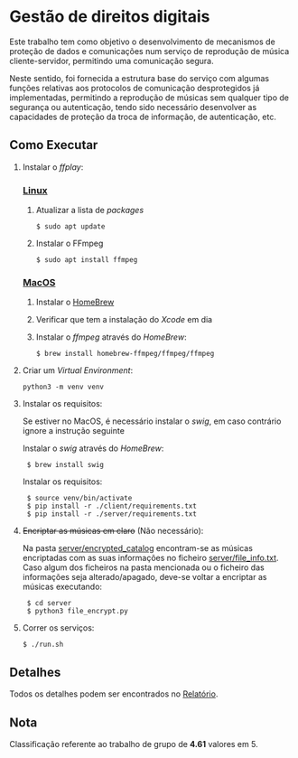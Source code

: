 # Gestão de direitos digitais

Este trabalho tem como objetivo o desenvolvimento de mecanismos de proteção de dados e comunicações num serviço de reprodução de música cliente-servidor, permitindo uma comunicação segura. 

Neste sentido, foi fornecida a estrutura base do serviço com algumas funções relativas aos protocolos de comunicação desprotegidos já implementadas, permitindo a reprodução de músicas sem qualquer tipo de segurança ou autenticação, tendo sido necessário desenvolver as capacidades de proteção da troca de informação, de autenticação, etc.


## Como Executar

1. Instalar o _ffplay_:

    ### [Linux](https://linuxize.com/post/how-to-install-ffmpeg-on-ubuntu-18-04/)

    1. Atualizar a lista de _packages_
        ```
        $ sudo apt update
        ```

    2. Instalar o FFmpeg
        ```
        $ sudo apt install ffmpeg
        ```


    ### [MacOS](https://steemit.com/mac/@manero666/how-to-install-ffmpeg-on-mac-osx-with-ffplay)

    1. Instalar o [HomeBrew](https://brew.sh)

    2. Verificar que tem a instalação do _Xcode_ em dia

    3. Instalar o _ffmpeg_ através do _HomeBrew_:
        ```
        $ brew install homebrew-ffmpeg/ffmpeg/ffmpeg
        ```

3. Criar um _Virtual Environment_:

    ```
    python3 -m venv venv
    ```

4. Instalar os requisitos:

    Se estiver no MacOS, é necessário instalar o _swig_, em caso contrário ignore a instrução seguinte

    Instalar o _swig_ através do _HomeBrew_:

        $ brew install swig

    Instalar os requisitos:

        $ source venv/bin/activate
        $ pip install -r ./client/requirements.txt
        $ pip install -r ./server/requirements.txt

5. ~~Encriptar as músicas em claro~~ (Não necessário):

    Na pasta [server/encrypted_catalog](server/encrypted_catalog) encontram-se as músicas encriptadas com as suas informações no ficheiro [server/file_info.txt](server/file_info.txt). Caso algum dos ficheiros na pasta mencionada ou o ficheiro das informações seja alterado/apagado, deve-se voltar a encriptar as músicas executando:
    
        $ cd server
        $ python3 file_encrypt.py



6. Correr os serviços:
    ```
    $ ./run.sh
    ``` 
## Detalhes

Todos os detalhes podem ser encontrados no [Relatório](/relatorio/SIO_P2_3.pdf).

## Nota

Classificação referente ao trabalho de grupo de **4.61** valores em 5.




